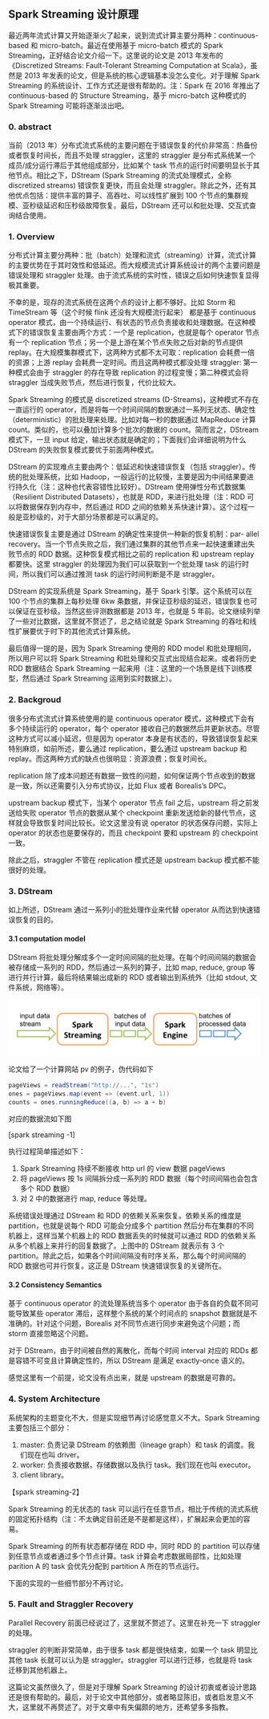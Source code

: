 ## Spark Streaming 设计原理

最近两年流式计算又开始逐渐火了起来，说到流式计算主要分两种：continuous-based 和 micro-batch。最近在使用基于 micro-batch 模式的 Spark Streaming，正好结合论文介绍一下。这里说的论文是 2013 年发布的 《Discretized Streams: Fault-Tolerant Streaming Computation at Scala》，虽然是 2013 年发表的论文，但是系统的核心逻辑基本没怎么变化。对于理解 Spark Streaming 的系统设计、工作方式还是很有帮助的。注：Spark 在 2016 年推出了 continuous-based 的 Structure Streaming，基于 micro-batch 这种模式的 Spark Streaming 可能将逐渐淡出吧。

### 0. abstract

当前（2013 年）分布式流式系统的主要问题在于错误恢复的代价非常高：热备份或者恢复时间长，而且不处理 straggler，这里的 straggler 是分布式系统某一个成员/成分运行滞后于其他组成部分，比如某个 task 节点的运行时间要明显长于其他节点。相比之下，DStream (Spark Streaming 的流式处理模式，全称 discretized streams) 错误恢复更快，而且会处理 straggler。除此之外，还有其他优点包括：提供丰富的算子、高吞吐、可以线性扩展到 100 个节点的集群规模、亚秒级延迟和压秒级故障恢复。最后，DStream 还可以和批处理、交互式查询结合使用。

### 1. Overview

分布式计算主要分两种：批（batch）处理和流式（streaming）计算，流式计算的主要优势在于其时效性和低延迟。而大规模流式计算系统设计的两个主要问题是错误处理和 straggler 处理。由于流式系统的实时性，错误之后如何快速恢复显得极其重要。

不幸的是，现存的流式系统在这两个点的设计上都不够好。比如 Storm 和 TimeStream 等（这个时候 flink 还没有大规模流行起来） 都是基于 continuous operator 模式，由一个持续运行、有状态的节点负责接收和处理数据。在这种模式下的错误恢复主要由两个方式：一个是 replication，也就是每个 operator 节点有一个 replication 节点；另一个是上游在某个节点失败之后对新的节点提供 replay。在大规模集群模式下，这两种方式都不太可取：replication 会耗费一倍的资源；上游 replay 会耗费一定时间。而且这两种模式都没处理 straggler: 第一种模式会由于 straggler 的存在导致 replication 的过程变慢；第二种模式会将 straggler 当成失败节点，然后进行恢复，代价比较大。

Spark Streaming 的模式是 discretized streams (D-Streams)，这种模式不存在一直运行的 operator，而是将每一个时间间隔的数据通过一系列无状态、确定性（deterministic）的批处理来处理。比如对每一秒的数据通过 MapReduce 计算 count。类似的，也可以叠加计算多个批次的数据的 count。简而言之，DStream 模式下，一旦 input 给定，输出状态就是确定的；下面我们会详细说明为什么 DStream 的失败恢复模式要优于前面两种模式。

DStream 的实现难点主要由两个：低延迟和快速错误恢复（包括 straggler）。传统的批处理系统，比如 Hadoop，一般运行的比较慢，主要是因为中间结果要进行持久化（注：这种也代表容错性比较好）。DStream 使用弹性分布式数据集（Resilient Distributed Datasets），也就是 RDD，来进行批处理（注：RDD 可以将数据保存到内存中，然后通过 RDD 之间的依赖关系快速计算）。这个过程一般是亚秒级的，对于大部分场景都是可以满足的。

快速错误恢复主要是通过 DStream 的确定性来提供一种新的恢复机制：par-
allel recovery。当一个节点失败之后，我们通过集群的其他节点来一起快速重建出失败节点的 RDD 数据。这种恢复模式相比之前的 replication 和 upstream replay 都要快。这里 straggler 的处理因为我们可以获取到一个批处理 task 的运行时间，所以我们可以通过推测 task 的运行时间判断是不是 straggler。

DStream 的实现系统是 Spark Streaming，基于 Spark 引擎。这个系统可以在 100 个节点的集群上每秒处理 6kw 条数据，并保证亚秒级的延迟，错误恢复也可以保证在亚秒级。当然这些评测数据都是 2013 年，也就是 5 年前。论文继续列举了一些对比数据，这里就不赘述了，总之结论就是 Spark Streaming 的吞吐和线性扩展要优于时下的其他流式计算系统。

最后值得一提的是，因为 Spark Streaming 使用的 RDD model 和批处理相同，所以用户可以将 Spark Streaming 和批处理和交互式出现结合起来。或者将历史 RDD 数据结合 Spark Streaming 一起来用（注：这里的一个场景是线下训练模型，然后通过 Spark Streaming 运用到实时数据上）。

### 2. Backgroud

很多分布式流式计算系统使用的是 continuous operator 模式，这种模式下会有多个持续运行的 operator，每个 operator 接收自己的数据然后并更新状态。尽管这种方式可以减小延迟，但是因为 operator 本身是有状态的，导致错误恢复起来特别麻烦，如前所述，要么通过 replication，要么通过 upstream backup 和 replay。而这两种方式的缺点也很明显：资源浪费；恢复时间长。

replication 除了成本问题还有数据一致性的问题，如何保证两个节点收到的数据是一致，所以还需要引入分布式协议，比如 Flux 或者 Borealis’s DPC。

upstream backup 模式下，当某个 operator 节点 fail 之后，upstream 将之前发送给失败 operator 节点的数据从某个 checkpoint 重新发送给新的替代节点，这样就会导致恢复时间比较长。论文这里没有说 operator 的状态保存问题，实际上 operator 的状态也是要保存的，而且 checkpoint 要和 upstream 的 checkpoint 一致。

除此之后，straggler 不管在 replication 模式还是 upstream backup 模式都不能很好的处理。

### 3. DStream

如上所述，DStream 通过一系列小的批处理作业来代替 operator 从而达到快速错误恢复的目的。

#### 3.1 computation model

DStream 将批处理分解成多个一定时间间隔的批处理。在每个时间间隔的数据会被存储成一系列的 RDD，然后通过一系列的算子，比如 map, reduce, group 等进行并行计算，最后将结果输出成新的 RDD 或者输出到系统外（比如 stdout, 文件系统，网络等）。

![](./streaming-flow.png)

论文给了一个计算网站 pv 的例子，伪代码如下

```scala
pageViews = readStream("http://...", "1s")
ones = pageViews.map(event => (event.url, 1))
counts = ones.runningReduce((a, b) => a + b)
```

对应的数据流如下图

[spark streaming -1]

执行过程简单描述如下：

1. Spark Streaming 持续不断接收 http url 的 view 数据 pageViews
2. 将 pageViews 按 1s 间隔拆分成一系列的 RDD 数据（每个时间间隔也会包含多个 RDD 数据）
3. 对 2 中的数据进行 map, reduce 等处理。

系统错误处理通过 DStream 和 RDD 的依赖关系来恢复。依赖关系的维度是 partition，也就是说每个 RDD 可能会分成多个 partition 然后分布在集群的不同机器上，这样当某个机器上的 RDD 数据丢失的时候就可以通过 RDD 的依赖关系从多个机器上来并行的回复数据了。上图中的 DStream 就表示有 3 个 partition。除此之后，如果各个时间间隔没有时序关系，那么每个时间间隔的 RDD 数据也可并行恢复。这正是 DStream 快速错误恢复的关键所在。

#### 3.2 Consistency Semantics

基于 continuous operator 的流处理系统当多个 operator 由于各自的负载不同可能导致某些 operator 滞后，这样整个系统的某个时间点的 snapshot 数据就是不准确的。针对这个问题，Borealis 对不同节点进行同步来避免这个问题；而 storm 直接忽略这个问题。

对于 DStream，由于时间被自然的离散化，而每个时间 interval 对应的 RDDs 都是容错不可变且计算确定性的，所以 DStream 是满足 exactly-once 语义的。

感觉这里有一个前提，论文没有点出来，就是 upstream 的数据是可靠的。

### 4. System Architecture

系统架构的主题变化不大，但是实现细节再讨论感觉意义不大。Spark Streaming 主要包括三个部分：

1. master: 负责记录 DStream 的依赖图（lineage graph）和 task 的调度。我们现在也叫 driver。
2. worker: 负责接收数据，存储数据以及执行 task。我们现在也叫 executor。
3. client library。

【spark streaming-2】

Spark Streaming 的无状态的 task 可以运行在任意节点，相比于传统的流式系统的固定拓扑结构（注：不太确定目前还是不是都是这样），扩展起来会更加的容易。

Spark Streaming 的所有状态都存储在 RDD 中，同时 RDD 的 partition 可以存储到任意节点或者通过多个节点计算。task 计算会考虑数据局部性，比如处理 parition A 的 task 会优先分配到 partition A 所在的节点运行。

下面的实现的一些细节部分不再讨论。

### 5. Fault and Straggler Recovery

Parallel Recovery 前面已经说过了，这里就不赘述了。这里在补充一下 straggler 的处理。

straggler 的判断非常简单，由于很多 task 都是很快结束，如果一个 task 明显比其他 task 长就可以认为是 straggler。straggler 可以进行迁移，也就是将 task 迁移到其他机器上。

这篇论文虽然很久了，但是对于理解 Spark Streaming 的设计初衷或者设计思路还是很有帮助的。最后，对于论文中其他部分，或者略显陈旧，或者启发意义不大，这里就不再赘述了。对于文章中有失偏颇的地方，还希望多多指教。